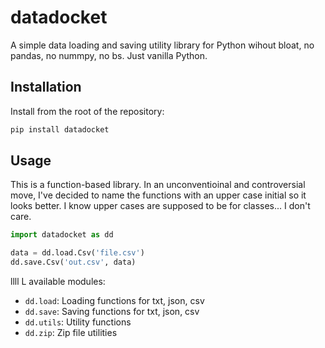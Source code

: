 # datadocket

A simple data loading and saving utility library for Python wihout bloat, no pandas, no nummpy, no bs. Just vanilla Python.

## Installation

Install from the root of the repository:

```bash
pip install datadocket
```

## Usage

This is a function-based library. In an unconventioinal and controversial move, I've decided to name the functions with an upper case initial
so it looks better. I know upper cases are supposed to be for classes... I don't care.

```python
import datadocket as dd

data = dd.load.Csv('file.csv')
dd.save.Csv('out.csv', data)
```
llll L
available modules:
- `dd.load`: Loading functions for txt, json, csv
- `dd.save`: Saving functions for txt, json, csv
- `dd.utils`: Utility functions
- `dd.zip`: Zip file utilities
